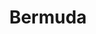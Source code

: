 ---
title:			"Bermuda"
post_path:	2016-09-17-bermuda
date_start:	2016/09/17
date_end:		2016/09/20
lat:        32.3193
lon:        -64.8364
metadata:
  - year: 2016
  - cities:
      - Hamilton
  - islands:
      - Bermuda
  - territories:
      - Bermuda
  - continents:
      - North America
  - regions:
      - Greater North America
photos:
  - ext:		01.jpg
    class:	horizontal
  - ext:		02.jpg
    class:	vertical half
  - ext:    03.jpg
    class:  vertical half
---